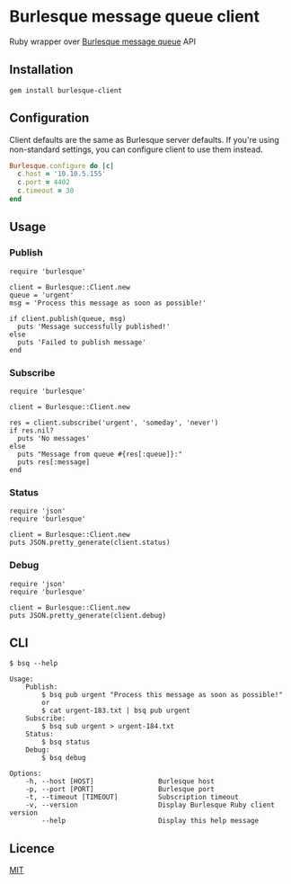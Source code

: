# Burlesque message queue client

Ruby wrapper over [Burlesque message queue](https://github.com/KosyanMedia/burlesque) API

## Installation
```
gem install burlesque-client
```

## Configuration
Client defaults are the same as Burlesque server defaults.
If you're using non-standard settings, you can configure client to use them instead.

```ruby
Burlesque.configure do |c|
  c.host = '10.10.5.155'
  c.port = 4402
  c.timeout = 30
end
```

## Usage

### Publish
```
require 'burlesque'

client = Burlesque::Client.new
queue = 'urgent'
msg = 'Process this message as soon as possible!'

if client.publish(queue, msg)
  puts 'Message successfully published!'
else
  puts 'Failed to publish message'
end
```

### Subscribe
```
require 'burlesque'

client = Burlesque::Client.new

res = client.subscribe('urgent', 'someday', 'never')
if res.nil?
  puts 'No messages'
else
  puts "Message from queue #{res[:queue]}:"
  puts res[:message]
end
```

### Status
```
require 'json'
require 'burlesque'

client = Burlesque::Client.new
puts JSON.pretty_generate(client.status)
```

### Debug
```
require 'json'
require 'burlesque'

client = Burlesque::Client.new
puts JSON.pretty_generate(client.debug)
```

## CLI
```
$ bsq --help

Usage:
    Publish:
        $ bsq pub urgent "Process this message as soon as possible!"
        or
        $ cat urgent-183.txt | bsq pub urgent
    Subscribe:
        $ bsq sub urgent > urgent-184.txt
    Status:
        $ bsq status
    Debug:
        $ bsq debug

Options:
    -h, --host [HOST]                Burlesque host
    -p, --port [PORT]                Burlesque port
    -t, --timeout [TIMEOUT]          Subscription timeout
    -v, --version                    Display Burlesque Ruby client version
        --help                       Display this help message
```

## Licence

[MIT](https://github.com/KosyanMedia/burlesque-ruby/blob/master/LICENCE.txt)